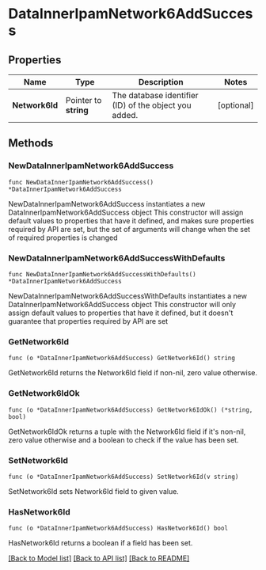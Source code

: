 # DataInnerIpamNetwork6AddSuccess

## Properties

Name | Type | Description | Notes
------------ | ------------- | ------------- | -------------
**Network6Id** | Pointer to **string** | The database identifier (ID) of the object you added. | [optional] 

## Methods

### NewDataInnerIpamNetwork6AddSuccess

`func NewDataInnerIpamNetwork6AddSuccess() *DataInnerIpamNetwork6AddSuccess`

NewDataInnerIpamNetwork6AddSuccess instantiates a new DataInnerIpamNetwork6AddSuccess object
This constructor will assign default values to properties that have it defined,
and makes sure properties required by API are set, but the set of arguments
will change when the set of required properties is changed

### NewDataInnerIpamNetwork6AddSuccessWithDefaults

`func NewDataInnerIpamNetwork6AddSuccessWithDefaults() *DataInnerIpamNetwork6AddSuccess`

NewDataInnerIpamNetwork6AddSuccessWithDefaults instantiates a new DataInnerIpamNetwork6AddSuccess object
This constructor will only assign default values to properties that have it defined,
but it doesn't guarantee that properties required by API are set

### GetNetwork6Id

`func (o *DataInnerIpamNetwork6AddSuccess) GetNetwork6Id() string`

GetNetwork6Id returns the Network6Id field if non-nil, zero value otherwise.

### GetNetwork6IdOk

`func (o *DataInnerIpamNetwork6AddSuccess) GetNetwork6IdOk() (*string, bool)`

GetNetwork6IdOk returns a tuple with the Network6Id field if it's non-nil, zero value otherwise
and a boolean to check if the value has been set.

### SetNetwork6Id

`func (o *DataInnerIpamNetwork6AddSuccess) SetNetwork6Id(v string)`

SetNetwork6Id sets Network6Id field to given value.

### HasNetwork6Id

`func (o *DataInnerIpamNetwork6AddSuccess) HasNetwork6Id() bool`

HasNetwork6Id returns a boolean if a field has been set.


[[Back to Model list]](../README.md#documentation-for-models) [[Back to API list]](../README.md#documentation-for-api-endpoints) [[Back to README]](../README.md)


